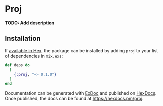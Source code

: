 # Proj

**TODO: Add description**

## Installation

If [available in Hex](https://hex.pm/docs/publish), the package can be installed
by adding `proj` to your list of dependencies in `mix.exs`:

```elixir
def deps do
  [
    {:proj, "~> 0.1.0"}
  ]
end
```

Documentation can be generated with [ExDoc](https://github.com/elixir-lang/ex_doc)
and published on [HexDocs](https://hexdocs.pm). Once published, the docs can
be found at <https://hexdocs.pm/proj>.

